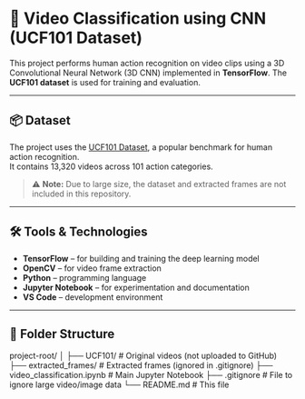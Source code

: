 # 🎥 Video Classification using CNN (UCF101 Dataset)

This project performs human action recognition on video clips using a 3D Convolutional Neural Network (3D CNN) implemented in **TensorFlow**. The **UCF101 dataset** is used for training and evaluation.

---

## 📦 Dataset

The project uses the [UCF101 Dataset](https://www.crcv.ucf.edu/data/UCF101.php), a popular benchmark for human action recognition.  
It contains 13,320 videos across 101 action categories.

> ⚠️ **Note:** Due to large size, the dataset and extracted frames are not included in this repository.

---

## 🛠️ Tools & Technologies

- **TensorFlow** – for building and training the deep learning model  
- **OpenCV** – for video frame extraction  
- **Python** – programming language  
- **Jupyter Notebook** – for experimentation and documentation  
- **VS Code** – development environment

---

## 📂 Folder Structure

project-root/
│
├── UCF101/ # Original videos (not uploaded to GitHub)
├── extracted_frames/ # Extracted frames (ignored in .gitignore)
├── video_classification.ipynb # Main Jupyter Notebook
├── .gitignore # File to ignore large video/image data
└── README.md # This file

